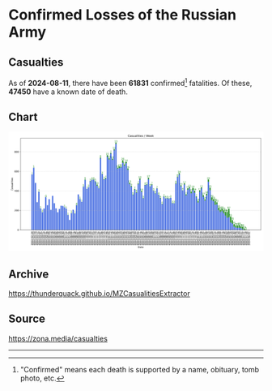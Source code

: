 
# Confirmed Losses of the Russian Army

## Casualties

As of **2024-08-11**, there have been **61831** confirmed[^1] fatalities.
Of these, **47450** have a known date of death.

## Chart

![7-Day Intervals Bar Chart](./docs/7days.svg)

## Archive

https://thunderquack.github.io/MZCasualitiesExtractor

## Source

https://zona.media/casualties

---

[^1]: "Confirmed" means each death is supported by a name, obituary, tomb photo, etc.
